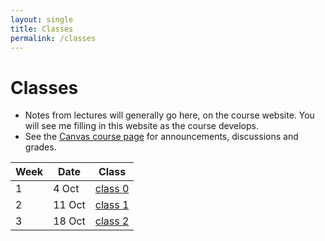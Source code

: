 ```yaml
---
layout: single
title: Classes
permalink: /classes
---
```


# Classes

* Notes from lectures will generally go here, on the course
  website. You will see me filling in this website as the course
  develops.
* See the [Canvas course
  page](https://canvas.bham.ac.uk/courses/40740) for
  announcements, discussions and grades.

| Week | Date       | Class                        |
| ---- | ---------- | ---------------------------- |
| 1    |  4 Oct     | [class 0](classes/class_0)   |
| 2    |  11 Oct    | [class 1](classes/class_1)   |
| 3    |  18 Oct    | [class 2](classes/class_2)   |
